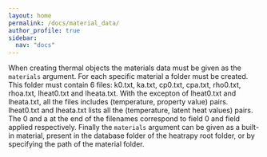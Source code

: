 ```yaml
---
layout: home
permalink: /docs/material_data/
author_profile: true
sidebar:
  nav: "docs"
---
```


When creating thermal objects the materials data must be given as the ```materials``` argument. For each specific material a folder must be created. This folder must contain 6 files: k0.txt, ka.txt, cp0.txt, cpa.txt, rho0.txt, rhoa.txt, lheat0.txt and lheata.txt. With the excepton of lheat0.txt and lheata.txt, all the files includes (temperature, property value) pairs. lheat0.txt and lheata.txt lists all the (temperature, latent heat values) pairs. The 0 and a at the end of the filenames correspond to field 0 and field applied respectively. Finally the ```materials``` argument can be given as a built-in material, present in the database folder of the heatrapy root folder, or by specifying the path of the material folder.

